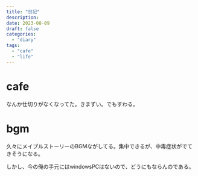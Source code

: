 ```yaml
---
title: "日記"
description:
date: 2023-08-09
draft: false
categories:
  - "diary"
tags:
  - "cafe"
  - "life"
---
```


# cafe

なんか仕切りがなくなってた。きまずい。でもすわる。

# bgm

久々にメイプルストーリーのBGMながしてる。集中できるが、中毒症状がでてきそうになる。

しかし、今の俺の手元にはwindowsPCはないので、どうにもならんのである。
